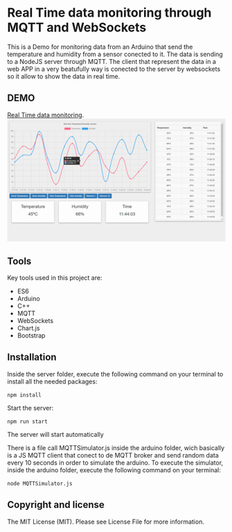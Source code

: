 # Real Time data monitoring through MQTT and WebSockets
This is a Demo for monitoring data from an Arduino that send the temperature and humidity from a sensor conected to it. The data is sending to a NodeJS server through MQTT. The client that represent the data in a web APP in a very beatufully way is conected to the server by websockets so it allow to show the data in real time.

DEMO  
----  
[Real Time data monitoring](https://moviesearch-91113.firebaseapp.com/).
![Texto alternativo](/image.png)

Tools
-----  
Key tools used in this project are:
- ES6
- Arduino
- C++
- MQTT
- WebSockets
- Chart.js
- Bootstrap

Installation  
------------  
Inside the server folder, execute the following command on your terminal to install all the needed packages:  

    npm install  
Start the server:  

    npm run start
The server will start automatically

There is a file call MQTTSimulator.js inside the arduino folder, wich basically is a JS MQTT client that conect to de MQTT broker and send random data every 10 seconds in order to simulate the arduino. To execute the simulator, inside the arduino folder, execute the following command on your terminal:

    node MQTTSimulator.js


Copyright and license  
---------------------  

The MIT License (MIT). Please see License File for more information.
